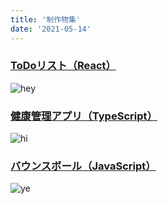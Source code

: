 ```yaml
---
title: '制作物集'
date: '2021-05-14'
---
```

###	[ToDoリスト（React）](/ToDo/index.html)
![hey](/ToDo/ToDo.png)

###	[健康管理アプリ（TypeScript）](/foodApp/index.html)
![hi](/foodApp/foodApp.png)
<br>
### [バウンスボール（JavaScript）](/bounceBall/bounceBall.html)
![ye](/bounceBall/bounceBall.png)


